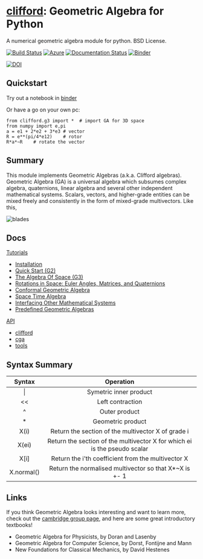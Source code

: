 [clifford](http://clifford.readthedocs.org/en/latest/): Geometric Algebra for Python
=========================================================
A numerical geometric algebra module for python. BSD License. 

[![Build Status](https://travis-ci.org/pygae/clifford.svg?branch=master)](https://travis-ci.org/pygae/clifford) [![Azure](https://dev.azure.com/hadfieldhugo/hadfieldhugo/_apis/build/status/pygae.clifford?branchName=master)](https://dev.azure.com/hadfieldhugo/hadfieldhugo/_build/latest?definitionId=1&branchName=master) [![Documentation Status](https://readthedocs.org/projects/clifford/badge/?version=latest)](http://clifford.readthedocs.io/en/latest/?badge=latest) [![Binder](https://mybinder.org/badge.svg)](https://mybinder.org/v2/gh/pygae/clifford/master?filepath=examples%2Fg3c.ipynb) 

[![DOI](https://zenodo.org/badge/26588915.svg)](https://zenodo.org/badge/latestdoi/26588915)




Quickstart
--------------

Try out a notebook in [binder](https://mybinder.org/v2/gh/pygae/clifford/master?filepath=examples%2Fg3c.ipynb)

Or have a go on your own pc:

    from clifford.g3 import *  # import GA for 3D space
    from numpy import e,pi
    a = e1 + 2*e2 + 3*e3 # vector 
    R = e**(pi/4*e12)    # rotor 
    R*a*~R    # rotate the vector  

Summary
----------


This module implements Geometric Algebras (a.k.a. Clifford algebras). Geometric Algebra (GA) is a universal algebra which subsumes complex algebra, quaternions, linear algebra and several other independent mathematical systems.  Scalars, vectors, and higher-grade entities can
be mixed freely and consistently in the form of mixed-grade multivectors. Like this, 

![blades](https://github.com/arsenovic/clifford/blob/master/docs/_static/blades.png)


Docs
----------

[Tutorials](https://clifford.readthedocs.io/en/latest/)
* [Installation](https://clifford.readthedocs.io/en/latest/Installation.html)
* [Quick Start (G2)](https://clifford.readthedocs.io/en/latest/QuickStartG2.html)
* [The Algebra Of Space (G3)](https://clifford.readthedocs.io/en/latest/TheAlgebraOfSpaceG3.html)
* [Rotations in Space: Euler Angles, Matrices, and Quaternions](https://clifford.readthedocs.io/en/latest/EulerAngles.html)
* [Conformal Geometric Algebra](https://clifford.readthedocs.io/en/latest/ConformalGeometricAlgebra.html)
* [Space Time Algebra](https://clifford.readthedocs.io/en/latest/SpaceTimeAlgebra.html)
* [Interfacing Other Mathematical Systems](https://clifford.readthedocs.io/en/latest/InterfacingOtherMathSystems.html)
* [Predefined Geometric Algebras](https://clifford.readthedocs.io/en/latest/PredefinedGAs.html)

[API](https://clifford.readthedocs.io/en/latest/api.html)
* [clifford](https://clifford.readthedocs.io/en/latest/clifford.html)
* [cga](https://clifford.readthedocs.io/en/latest/cga.html)
* [tools](https://clifford.readthedocs.io/en/latest/tools.html)


Syntax Summary
----------

| Syntax  | Operation |
|:-:|:-:|
| \| |  Symetric inner product |
| << |  Left contraction |
|  ^ | Outer product  |
| *  |  Geometric product |
| X\(i\)  |  Return the section of the multivector X of grade i |
| X\(ei\)  |  Return the section of the multivector X for which ei is the pseudo scalar |
| X\[i\]  | Return the i'th coefficient from the multivector X
| X.normal() | Return the normalised multivector so that X*~X is +- 1 |


Links
----------

If you think Geometric Algebra looks interesting and want to learn more, check out the [cambridge group page]( http://geometry.mrao.cam.ac.uk/),  and here are some great introductory textbooks!

* Geometric Algebra for Physicists, by Doran and Lasenby
* Geometric Algebra for Computer Science, by Dorst, Fontijne and Mann
* New Foundations for Classical Mechanics, by David Hestenes



